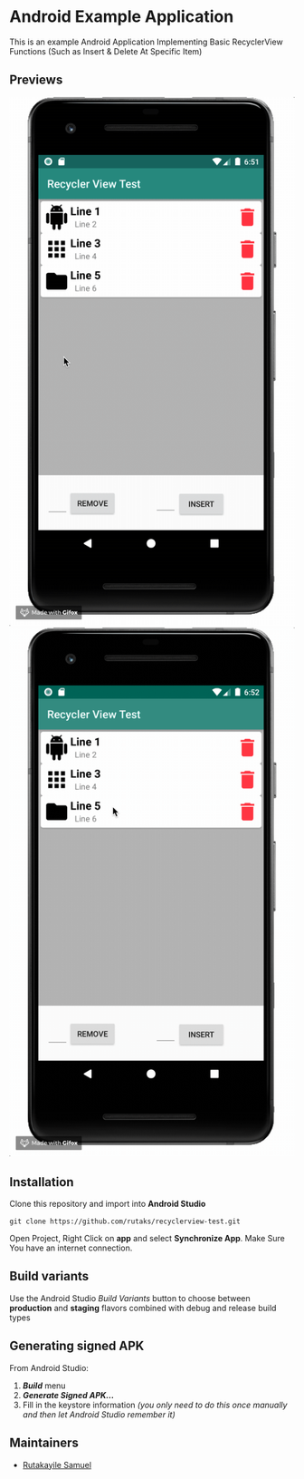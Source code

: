 # Android Example Application

This is an example Android Application Implementing Basic RecyclerView Functions (Such as Insert & Delete At Specific Item)


## Previews
![Insert & Remove Through Form](previews/1.gif )
![Item Clicked Handlers](previews/2.gif )


## Installation
Clone this repository and import into **Android Studio**
```
git clone https://github.com/rutaks/recyclerview-test.git
```

Open Project, Right Click on **app** and select **Synchronize App**.
Make Sure You have an internet connection.

## Build variants
Use the Android Studio *Build Variants* button to choose between **production** and **staging** flavors combined with debug and release build types


## Generating signed APK
From Android Studio:
1. ***Build*** menu
2. ***Generate Signed APK...***
3. Fill in the keystore information *(you only need to do this once manually and then let Android Studio remember it)*

## Maintainers
* [Rutakayile Samuel](http://github.com/rutaks)